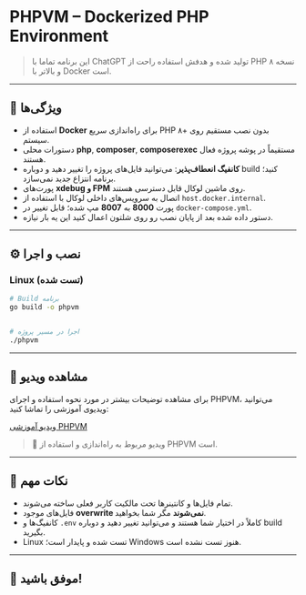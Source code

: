 # PHPVM – Dockerized PHP Environment


> این برنامه تماما با ChatGPT تولید شده و هدفش استفاده راحت از PHP نسخه ۸ و بالاتر با Docker است.


---


## 🚀 ویژگی‌ها


- استفاده از **Docker** برای راه‌اندازی سریع PHP ۸+ بدون نصب مستقیم روی سیستم.
- دستورات محلی **php**, **composer**, **composerexec** مستقیماً در پوشه پروژه فعال هستند.
- **کانفیگ انعطاف‌پذیر**: می‌توانید فایل‌های پروژه را تغییر دهید و دوباره build کنید؛ برنامه انتزاع جدید نمی‌سازد.
- پورت‌های **xdebug و FPM** روی ماشین لوکال قابل دسترسی هستند.
- اتصال به سرویس‌های داخلی لوکال با استفاده از `host.docker.internal`.
- پورت **8000** به **8007** مپ شده؛ قابل تغییر در `docker-compose.yml`.
- دستور داده شده بعد از پایان نصب رو روی شلتون اعمال کنید این یه بار نیازه.


---


## ⚙️ نصب و اجرا


### Linux (تست شده)


```bash
# Build برنامه
go build -o phpvm


# اجرا در مسیر پروژه
./phpvm
```


---


## 🎥 مشاهده ویدیو


برای مشاهده توضیحات بیشتر در مورد نحوه استفاده و اجرای PHPVM، می‌توانید ویدیوی آموزشی را تماشا کنید:


[ویدیو آموزشی PHPVM](phpvm.mp4)


> 📌 ویدیو مربوط به راه‌اندازی و استفاده از PHPVM است.


---


## 🔹 نکات مهم


- تمام فایل‌ها و کانتینرها تحت مالکیت کاربر فعلی ساخته می‌شوند.
- فایل‌های موجود **overwrite نمی‌شوند** مگر شما بخواهید.
- کانفیگ‌ها و `.env` کاملاً در اختیار شما هستند و می‌توانید تغییر دهید و دوباره build بگیرید.
- Linux تست شده و پایدار است؛ Windows هنوز تست نشده است.


---


## 🎉 موفق باشید!
